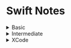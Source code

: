 
<h1>Swift Notes</h1>

<details>
  <summary>Basic</summary>

## Basic

* [Alerts](basics/Alerts.md)
* [Animations](basics/Animations.md)
* [Arrays](basics/Arrays.md)
* [Buttons](basics/Buttons.md)
* [Codable](API/Codable.md)
* [Control Flow](basics/ControlFlow.md)
* [Disclosure Group](basics/DisclosureGroup.md)
* [Download JSON from API](API/Download_JSON_from_API.md)
* [Enums](basics/enums.md)
* [For Each](basics/ForEach.md)
* [Gesture](basics/Gesture.md)
* [Gradients](basics/Gradients.md)
* [Grids](basics/Grids.md)
* [Haptics](basics/Haptics.md)
* [Images](basics/Images.md)
* [Inits](basics/init.md)
* [InputUI](basics/InputUI.md)
* [Lists](basics/Lists.md)
* [Long Press Gesture](basics/Gesture.md)
* [Mask](Intermediate/Mask.md)
* [Navigation](basics/Navigation.md)
* [onAppear and onDisappear](basics/onAppear_and_onDisappear.md)
* [Play Sound](Sounds/PlaySound.md)
* [Positioning](basics/Positioning.md)
* [Property Wrappers](basics/PropertyWrappers.md)
* [Scrolling](basics/Scroll.md)
* [Sheets](basics/Sheets.md)
* [Stacks](basics/VStack__HStack__and_ZStack.md)
* [Tabs](basics/Tabs.md)
* [Tap Gesture](basics/Tap_Gesture.md)
* [Text](basics/Text.md)
* [Transitions](basics/Transition.md)
* [Typealias](basics/Typealias.md)
* [Views](basics/Views.md)
* [Colors](basics/Colors.md)
</details>




<details>
  <summary>Intermediate</summary>
  
  ## Intermediate
  
  * [Heap Vs Stack](Intermediate/Struct_vs_Class_vs_Actor.md)
* [@Escaping](Intermediate/@Escaping.md)
* [Asynchronous Timing](Intermediate/AsynchronousTiming.md)
* [Geometry Reader](Intermediate/GeometryReader.md)
* [Local File Manager](Intermediate/LocalFileManager.md)
* [Publishers and Subscribers](Intermediate/Publishers_and_Subscribers.md)
* [Timer and onReceive](Intermediate/Timer_and_onReceive.md)
* [Catche](Intermediate/Catche.md)


</details>




<details>
  <summary>XCode</summary>

## XCode 
  
  * [Keyboard Short Cuts](Xcode/Keyboard_Shortcuts.md)
  * [MMVM](Organization/MMVM.md)



  </details>

  
  
  
